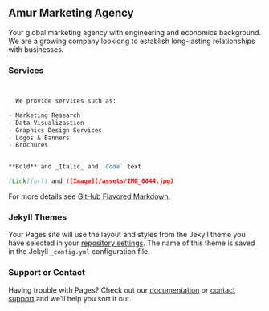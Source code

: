 ## Amur Marketing Agency

Your global marketing agency with engineering and economics background. We are a growing company lookiong to establish long-lasting relationships with businesses.


### Services

```markdown


  We provide services such as:

- Marketing Research
- Data Visualizastion
- Graphics Design Services
- Logos & Banners
- Brochures


**Bold** and _Italic_ and `Code` text

[Link](url) and ![Image](/assets/IMG_0044.jpg)
```

For more details see [GitHub Flavored Markdown](https://guides.github.com/features/mastering-markdown/).

### Jekyll Themes

Your Pages site will use the layout and styles from the Jekyll theme you have selected in your [repository settings](https://github.com/bellolga95/Amur/settings). The name of this theme is saved in the Jekyll `_config.yml` configuration file.

### Support or Contact

Having trouble with Pages? Check out our [documentation](https://docs.github.com/categories/github-pages-basics/) or [contact support](https://support.github.com/contact) and we’ll help you sort it out.
